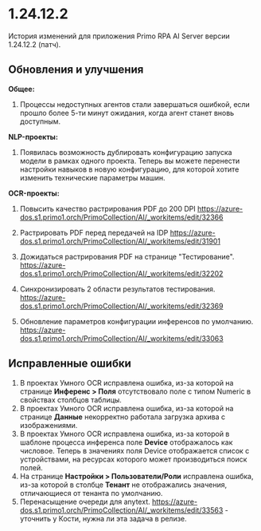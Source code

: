 # 1.24.12.2

История изменений для приложения Primo RPA AI Server версии 1.24.12.2 (патч).

## Обновления и улучшения 


**Общее:**

1. Процессы недоступных агентов стали завершаться ошибкой, если прошло более 5-ти минут ожидания, когда агент станет вновь доступным.

**NLP-проекты:**

1. Появилась возможность дублировать конфигурацию запуска модели в рамках одного проекта. Теперь вы можете перенести настройки навыков в новую конфигурацию, для которой хотите изменить технические параметры машин.
  

**OCR-проекты:**

1. Повысить качество растрирования PDF до 200 DPI
https://azure-dos.s1.primo1.orch/PrimoCollection/AI/_workitems/edit/32366


1. Растрировать PDF перед передачей на IDP
https://azure-dos.s1.primo1.orch/PrimoCollection/AI/_workitems/edit/31901

1. Дожидаться растрирования PDF на странице "Тестирование". https://azure-dos.s1.primo1.orch/PrimoCollection/AI/_workitems/edit/32202

1. Синхронизировать 2 области результатов тестирования. https://azure-dos.s1.primo1.orch/PrimoCollection/AI/_workitems/edit/32369

1. Обновление параметров конфигурации инференсов по умолчанию. https://azure-dos.s1.primo1.orch/PrimoCollection/AI/_workitems/edit/33063



## Исправленные ошибки

1. В проектах Умного OCR исправлена ошибка, из-за которой на странице **Инференс > Поля** отсутствовало поле с типом Numeric в свойствах столбцов таблицы.
1. В проектах Умного OCR исправлена ошибка, из-за которой на странице **Данные** некорректно работала загрузка архива с изображениями. 
1. В проектах Умного OCR исправлена ошибка, из-за которой в шаблоне процесса инференса поле **Device** отображалось как числовое. Теперь в значениях поля Device отображается список с устройствами, на ресурсах которого может производиться поиск полей.
1. На странице **Настройки > Пользователи/Роли** исправлена ошибка, из-за которой в столбце **Тенант** не отображались значения, отличающиеся от тенанта по умолчанию.
1. Перенасыщение очереди для anytext. https://azure-dos.s1.primo1.orch/PrimoCollection/AI/_workitems/edit/33563  - уточнить у Кости, нужна ли эта задача в релизе.




